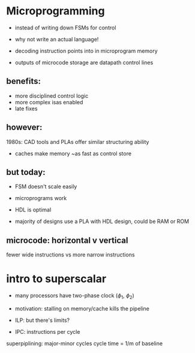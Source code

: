 # Microprogramming

- instead of writing down FSMs for control
- why not write an actual language!

- decoding instruction points into in microprogram memory
- outputs of microcode storage are datapath control lines
## benefits:
- more disciplined control logic
- more complex isas enabled
- late fixes
## however:
1980s: CAD tools and PLAs offer similar structuring ability
- caches make memory ~as fast as control store

## but today:
- FSM doesn't scale easily
- microprograms work
- HDL is optimal

- majority of designs use a PLA with HDL design, could be RAM or ROM

## microcode: horizontal v vertical
fewer wide instructions vs more narrow instructions

# intro to superscalar
- many processors have two-phase clock ($\phi_1$, $\phi_2$)

- motivation: stalling on memory/cache kills the pipeline
- ILP: but there's limits?

- IPC: instructions per cycle

superpiplining: major-minor cycles
cycle time = 1/m of baseline

